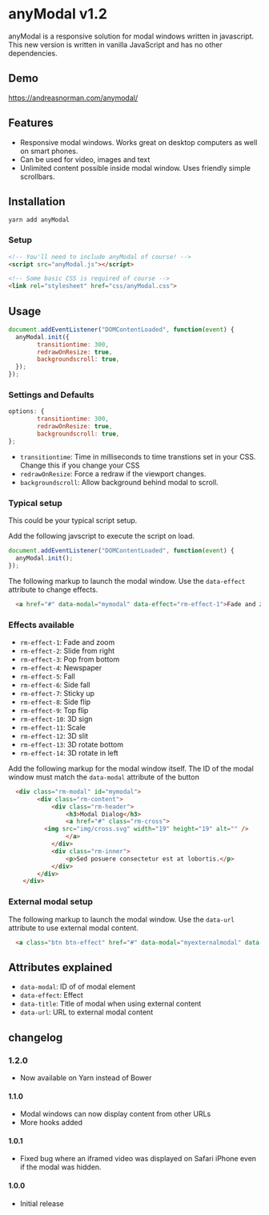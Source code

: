 anyModal v1.2
=======
anyModal is a responsive solution for modal windows written in javascript. This new version is written in vanilla JavaScript and has no other dependencies.

## Demo
https://andreasnorman.com/anymodal/

## Features
* Responsive modal windows. Works great on desktop computers as well on smart phones.
* Can be used for video, images and text
* Unlimited content possible inside modal window. Uses friendly simple scrollbars.

## Installation
```
yarn add anyModal
```

### Setup
```html
<!-- You'll need to include anyModal of course! -->
<script src="anyModal.js"></script>

<!-- Some basic CSS is required of course -->
<link rel="stylesheet" href="css/anyModal.css">
```
## Usage
```javascript
document.addEventListener("DOMContentLoaded", function(event) {
  anyModal.init({
		transitiontime: 300,
		redrawOnResize: true,
		backgroundscroll: true,
  });
});
```

### Settings and Defaults
```javascript
options: {
		transitiontime: 300,
		redrawOnResize: true,
		backgroundscroll: true,
};
```
* `transitiontime`: Time in milliseconds to time transtions set in your CSS. Change this if you change your CSS
* `redrawOnResize`: Force a redraw if the viewport changes.
* `backgroundscroll`: Allow background behind modal to scroll.


### Typical setup
This could be your typical script setup.

Add the following javscript to execute the script on load.
```javascript
document.addEventListener("DOMContentLoaded", function(event) {
  anyModal.init();
});
```

The following markup to launch the modal window. Use the `data-effect` attribute to change effects.
```html
  <a href="#" data-modal="mymodal" data-effect="rm-effect-1">Fade and zoom</a>
```
### Effects available
* `rm-effect-1`: Fade and zoom
* `rm-effect-2`: Slide from right
* `rm-effect-3`: Pop from bottom
* `rm-effect-4`: Newspaper
* `rm-effect-5`: Fall
* `rm-effect-6`: Side fall
* `rm-effect-7`: Sticky up
* `rm-effect-8`: Side flip
* `rm-effect-9`: Top flip
* `rm-effect-10`: 3D sign
* `rm-effect-11`: Scale
* `rm-effect-12`: 3D slit
* `rm-effect-13`: 3D rotate bottom
* `rm-effect-14`: 3D rotate in left

Add the following markup for the modal window itself. The ID of the modal window must match the `data-modal` attribute of the button
```html
  <div class="rm-modal" id="mymodal">
		<div class="rm-content">
			<div class="rm-header">
				<h3>Modal Dialog</h3>
				<a href="#" class="rm-cross">
          <img src="img/cross.svg" width="19" height="19" alt="" />
				</a>
			</div>
			<div class="rm-inner">
				<p>Sed posuere consectetur est at lobortis.</p>
			</div>
		</div>
	</div>  
```

### External modal setup

The following markup to launch the modal window. Use the `data-url` attribute to use external modal content.
```html
  <a class="btn btn-effect" href="#" data-modal="myexternalmodal" data-effect="am-effect-1" data-title="External modal loaded" data-url="externalmodal.html">Fade and zoom</a>
```

## Attributes explained
* `data-modal`: ID of of modal element
* `data-effect`: Effect
* `data-title`: Title of modal when using external content
* `data-url`: URL to external modal content

## changelog
### 1.2.0
* Now available on Yarn instead of Bower

#### 1.1.0
* Modal windows can now display content from other URLs
* More hooks added

#### 1.0.1
* Fixed bug where an iframed video was displayed on Safari iPhone even if the modal was hidden.

#### 1.0.0
* Initial release
